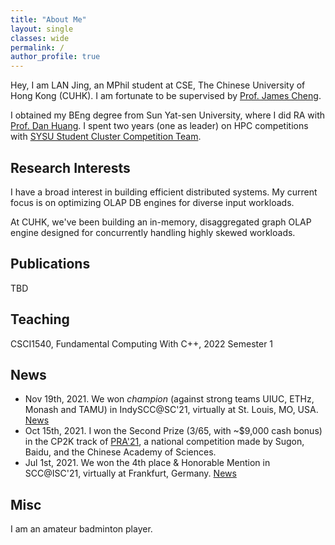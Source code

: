 ```yaml
---
title: "About Me"
layout: single
classes: wide
permalink: /
author_profile: true
---
```


Hey, I am LAN Jing, an MPhil student at CSE, The Chinese University of Hong Kong (CUHK). I am fortunate to be supervised by [Prof. James Cheng](https://www.cse.cuhk.edu.hk/~jcheng/). 

I obtained my BEng degree from Sun Yat-sen University, where I did RA with [Prof. Dan Huang](https://scholar.google.com/citations?hl=en&user=Bo6PwnQAAAAJ&view_op=list_works&sortby=pubdate). I spent two years (one as leader) on HPC competitions with [SYSU Student Cluster Competition Team](https://scc.sysu.tech/).

## Research Interests

I have a broad interest in building efficient distributed systems. My current focus is on optimizing OLAP DB engines for diverse input workloads.

At CUHK, we've been building an in-memory, disaggregated graph OLAP engine designed for concurrently handling highly skewed workloads.

## Publications

TBD

## Teaching

CSCI1540, Fundamental Computing With C++, 2022 Semester 1

## News

* Nov 19th, 2021. We won *champion* (against strong teams UIUC, ETHz, Monash and TAMU) in IndySCC@SC'21, virtually at St. Louis, MO, USA. [News](https://twitter.com/Supercomputing/status/1461712128180690951)
* Oct 15th, 2021. I won the Second Prize (3/65, with ~$9,000 cash bonus) in the CP2K track of [PRA'21](https://cas-pra.sugon.com/sugon/index2.html), a national competition made by Sugon, Baidu, and the Chinese Academy of Sciences.
* Jul 1st, 2021. We won the 4th place & Honorable Mention in SCC@ISC'21, virtually at Frankfurt, Germany. [News](https://www.hpcadvisorycouncil.com/events/student-cluster-competition/index.php)

## Misc

I am an amateur badminton player.